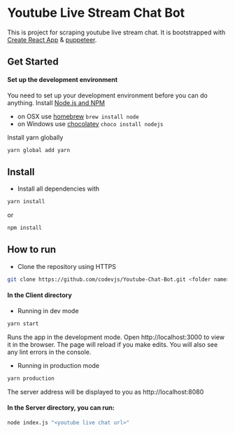 # Youtube Live Stream Chat Bot

This is project for scraping youtube live stream chat. It is bootstrapped with [Create React App](https://github.com/facebook/create-react-app) & [puppeteer](https://developers.google.com/web/tools/puppeteer). 

## Get Started
#### Set up the development environment
You need to set up your development environment before you can do anything.
Install [Node.js and NPM](https://nodejs.org/en/download/)

- on OSX use [homebrew](http://brew.sh) `brew install node`
- on Windows use [chocolatey](https://chocolatey.org/) `choco install nodejs`

Install yarn globally

```bash
yarn global add yarn
```

## Install
- Install all dependencies with
```sh
yarn install
```
or
```sh
npm install
```

## How to run
- Clone the repository using HTTPS 
```sh
git clone https://github.com/codevjs/Youtube-Chat-Bot.git <folder name>
```

#### In the Client directory
- Running in dev mode
```sh
yarn start
```
Runs the app in the development mode.
Open http://localhost:3000 to view it in the browser.
The page will reload if you make edits.
You will also see any lint errors in the console.

- Running in production mode
```sh
yarn production
```
The server address will be displayed to you as http://localhost:8080

#### In the Server directory, you can run:
```sh
node index.js "<youtube live chat url>"
```
